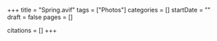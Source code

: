 +++
title = "Spring.avif"
tags = ["Photos"]
categories = []
startDate = ""
draft = false
pages = []

citations = []
+++
